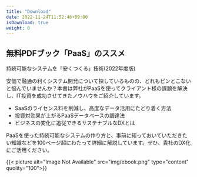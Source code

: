 ```yaml
---
title: "Download"
date: 2022-11-24T11:52:46+09:00
isDownload: true
weight: 0
---
```


<section>
<div>
  <h2>無料PDFブック「PaaS」のススメ</h2>
  <p>持続可能なシステムを「安くつくる」技術(2022年度版)</p>

  <P>安価で融通の利くシステム開発について探しているものの、どれもピンとこないと悩んでいませんか？本書は弊社がPaaSを使ってクライアント様の課題を解決し、IT投資を成功させてきたノウハウをご紹介しています。</p>

  <ul>
    <li>SaaSのライセンス料を削減し、高度なデータ活用にたどり着く方法</li>
    <li>投資対効果が上がるPaaSデータベースの調達法</li>
    <li>ビジネスの変化に追従できるサステナブルなDXとは</li>
  </ul>

  <p>PaaSを使った持続可能なシステムの作り方と、事前に知っておいていただきたい知識などを100ページ超にわたって詳細に解説しています。ぜひ、貴社のDX化にご活用ください。</p>
</div>

{{< picture alt="Image Not Available" src="img/ebook.png" type="content" quolity="100">}}
</section>